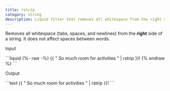 ```yaml
---
title: rstrip
category: string
description: Liquid filter that removes all whitespace from the right side of a string.
---
```


Removes all whitespace (tabs, spaces, and newlines) from the **right** side of a string. It does not affect spaces between words.

<p class="code-label">Input</p>
```liquid
{%- raw -%}
{{ "          So much room for activities          " | rstrip }}!
{% endraw %}
```

<p class="code-label">Output</p>
```text
{{ "          So much room for activities          " | rstrip }}!
```
